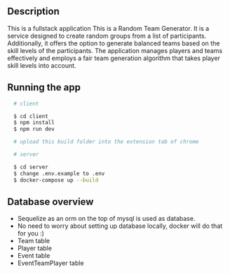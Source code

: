 ## Description
This is a fullstack application This is a Random Team Generator. It is a service designed to create random groups from a list of participants. Additionally, it offers the option to generate balanced
teams based on the skill levels of the participants. The application manages players
and teams effectively and employs a fair team generation algorithm that takes
player skill levels into account.

## Running the app

```bash
  # client

  $ cd client
  $ npm install
  $ npm run dev

  # upload this build folder into the extension tab of chrome
```

```bash
  # server

  $ cd server
  $ change .env.example to .env
  $ docker-compose up --build
```

## Database overview
  - Sequelize as an orm on the top of mysql is used as database.
  - No need to worry about setting up database locally, docker will do that for you :)
  - Team table
  - Player table
  - Event table
  - EventTeamPlayer table